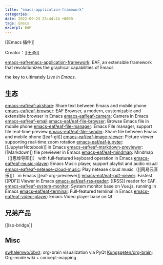 ```yaml
---
title: "emacs-application-framework"
categories: 
date: 2022-09-23 23:44:24 +0800
tags: Emacs
excerpt: EAF
---
```


[[Emacs 插件]]

Creator：[[王勇]]

[emacs-eaf/emacs-application-framework](https://github.com/emacs-eaf/emacs-application-framework): EAF, an extensible framework that revolutionizes the graphical capabilities of Emacs

the key to ultimately _Live in Emacs_.




## 生态

[emacs-eaf/eaf-airshare](https://github.com/emacs-eaf/eaf-airshare): Share text between Emacs and mobile phone
[emacs-eaf/eaf-browser](https://github.com/emacs-eaf/eaf-browser): EAF Browser, a modern, customizable and extensible browser in Emacs
[emacs-eaf/eaf-camera](https://github.com/emacs-eaf/eaf-camera): Camera in Emacs
[emacs-eaf/eaf-email](https://github.com/emacs-eaf/eaf-email)
[emacs-eaf/eaf-file-browser](https://github.com/emacs-eaf/eaf-file-browser): Browse Emacs file in mobile phone
[emacs-eaf/eaf-file-manager](https://github.com/emacs-eaf/eaf-file-manager): Emacs File manager, support file real-time preview
[emacs-eaf/eaf-file-sender](https://github.com/emacs-eaf/eaf-file-sender): Share file between Emacs and mobile phone
[[eaf-git]]
[emacs-eaf/eaf-image-viewer](https://github.com/emacs-eaf/eaf-image-viewer): Picture viewer supporting real-time zoom rotation
[emacs-eaf/eaf-jupyter](https://github.com/emacs-eaf/eaf-jupyter): [[JupyterNotebook]] in Emacs
[emacs-eaf/eaf-markdown-previewer](https://github.com/emacs-eaf/eaf-markdown-previewer): [[Markdown]] file previewer in Emacs
[emacs-eaf/eaf-mindmap](https://github.com/emacs-eaf/eaf-mindmap): Mindmap（[[思维导图]]） with full-featured keyboard operation in Emacs
[emacs-eaf/eaf-music-player](https://github.com/emacs-eaf/eaf-music-player): Emacs Music player, support playlist and audio visual
[emacs-eaf/eaf-netease-cloud-music](https://github.com/emacs-eaf/eaf-netease-cloud-music): Play netease cloud music（[[网易云音乐]]） in Emacs
[[eaf-org-previewer]]
[emacs-eaf/eaf-pdf-viewer](https://github.com/emacs-eaf/eaf-pdf-viewer): Fastest [[PDF]] Viewer in Emacs
[emacs-eaf/eaf-rss-reader](https://github.com/emacs-eaf/eaf-rss-reader): [[RSS]] reader for EAF.
[emacs-eaf/eaf-system-monitor](https://github.com/emacs-eaf/eaf-system-monitor): System monitor base on Vue.js, running in Emacs
[emacs-eaf/eaf-terminal](https://github.com/emacs-eaf/eaf-terminal): Full-featured terminal in Emacs
[emacs-eaf/eaf-video-player](https://github.com/emacs-eaf/eaf-video-player): Emacs Video player base on Qt


## 兄弟产品

[[lsp-bridge]]


## Misc

[swhalemwo/obvz](https://github.com/swhalemwo/obvz): org-brain visualization via PyQt
[Kungsgeten/org-brain](https://github.com/Kungsgeten/org-brain): Org-mode wiki + concept-mapping


